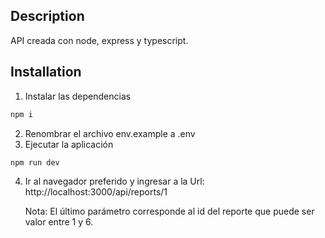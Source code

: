 ## Description
API creada con node, express y typescript.

## Installation

1. Instalar las dependencias
```bash
npm i
```

2. Renombrar el archivo env.example a .env
3. Ejecutar la aplicación
```bash
npm run dev
```
4. Ir al navegador preferido y ingresar a la Url: http://localhost:3000/api/reports/1

   Nota: El último parámetro corresponde al id del reporte que puede ser valor entre 1 y 6.
